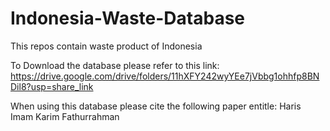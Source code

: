 # Indonesia-Waste-Database
This repos contain waste product of Indonesia


To Download the database please refer to this link: https://drive.google.com/drive/folders/11hXFY242wyYEe7jVbbg1ohhfp8BNDil8?usp=share_link

When using this database please cite the following paper entitle: Haris Imam Karim Fathurrahman
